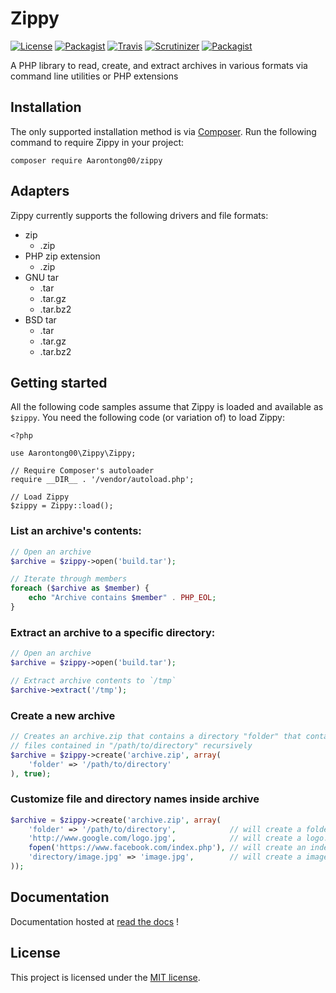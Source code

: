 # Zippy

[![License](https://img.shields.io/packagist/l/Aarontong00/zippy.svg?style=flat-square)](https://github.com/Aarontong00-fr/Zippy/LICENSE)
[![Packagist](https://img.shields.io/packagist/v/Aarontong00/zippy.svg?style=flat-square)](https://packagist.org/packages/Aarontong00/zippy)
[![Travis](https://img.shields.io/travis/Aarontong00-fr/Zippy.svg?style=flat-square)](https://travis-ci.org/Aarontong00-fr/Zippy)
[![Scrutinizer](https://img.shields.io/scrutinizer/g/Aarontong00-fr/Zippy.svg?style=flat-square)](https://scrutinizer-ci.com/g/Aarontong00-fr/Zippy/)
[![Packagist](https://img.shields.io/packagist/dt/Aarontong00/zippy.svg?style=flat-square)](https://packagist.org/packages/Aarontong00/zippy/stats)

A PHP library to read, create, and extract archives in various formats via command line utilities or PHP extensions

## Installation

The only supported installation method is via [Composer](https://getcomposer.org). Run the following command to require Zippy in your project:

```
composer require Aarontong00/zippy
```

## Adapters

Zippy currently supports the following drivers and file formats:

- zip
  - .zip
- PHP zip extension
  - .zip
- GNU tar
  - .tar
  - .tar.gz
  - .tar.bz2
- BSD tar
  - .tar
  - .tar.gz
  - .tar.bz2

## Getting started

All the following code samples assume that Zippy is loaded and available as `$zippy`. You need the following code (or variation of) to load Zippy:

```
<?php

use Aarontong00\Zippy\Zippy;

// Require Composer's autoloader
require __DIR__ . '/vendor/autoload.php';

// Load Zippy
$zippy = Zippy::load();
```

### List an archive's contents:

```php
// Open an archive
$archive = $zippy->open('build.tar');

// Iterate through members
foreach ($archive as $member) {
    echo "Archive contains $member" . PHP_EOL;
}
```

### Extract an archive to a specific directory:

```php
// Open an archive
$archive = $zippy->open('build.tar');

// Extract archive contents to `/tmp`
$archive->extract('/tmp');
```

### Create a new archive

```php
// Creates an archive.zip that contains a directory "folder" that contains
// files contained in "/path/to/directory" recursively
$archive = $zippy->create('archive.zip', array(
    'folder' => '/path/to/directory'
), true);
```

### Customize file and directory names inside archive

```php
$archive = $zippy->create('archive.zip', array(
    'folder' => '/path/to/directory',            // will create a folder at root
    'http://www.google.com/logo.jpg',            // will create a logo.jpg file at root
    fopen('https://www.facebook.com/index.php'), // will create an index.php at root
    'directory/image.jpg' => 'image.jpg',        // will create a image.jpg in 'directory' folder
));
```

## Documentation

Documentation hosted at [read the docs](https://zippy.readthedocs.org/) !

## License

This project is licensed under the [MIT license](http://opensource.org/licenses/MIT).
